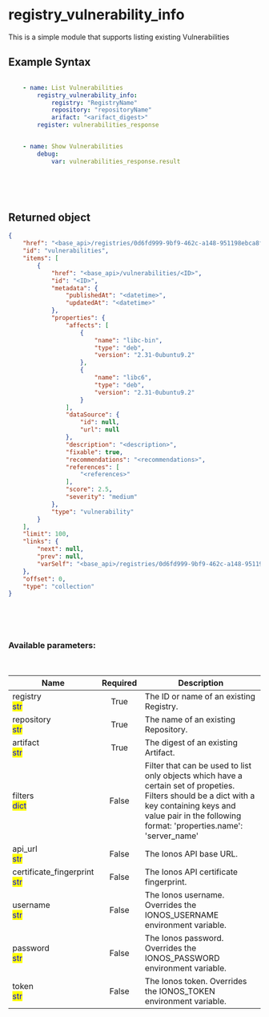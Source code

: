 # registry_vulnerability_info

This is a simple module that supports listing existing Vulnerabilities

## Example Syntax


```yaml

    - name: List Vulnerabilities
        registry_vulnerability_info:
            registry: "RegistryName"
            repository: "repositoryName"
            arifact: "<arifact_digest>"
        register: vulnerabilities_response


    - name: Show Vulnerabilities
        debug:
            var: vulnerabilities_response.result

```

&nbsp;

&nbsp;
## Returned object
```json
{
    "href": "<base_api>/registries/0d6fd999-9bf9-462c-a148-951198ebca8f/repositories/image-test/artifacts/<digest>",
    "id": "vulnerabilities",
    "items": [
        {
            "href": "<base_api>/vulnerabilities/<ID>",
            "id": "<ID>",
            "metadata": {
                "publishedAt": "<datetime>",
                "updatedAt": "<datetime>"
            },
            "properties": {
                "affects": [
                    {
                        "name": "libc-bin",
                        "type": "deb",
                        "version": "2.31-0ubuntu9.2"
                    },
                    {
                        "name": "libc6",
                        "type": "deb",
                        "version": "2.31-0ubuntu9.2"
                    }
                ],
                "dataSource": {
                    "id": null,
                    "url": null
                },
                "description": "<description>",
                "fixable": true,
                "recommendations": "<recommendations>",
                "references": [
                    "<references>"
                ],
                "score": 2.5,
                "severity": "medium"
            },
            "type": "vulnerability"
        }
    ],
    "limit": 100,
    "links": {
        "next": null,
        "prev": null,
        "varSelf": "<base_api>/registries/0d6fd999-9bf9-462c-a148-951198ebca8f/repositories/image-test/artifacts/<digest>?limit=100&offset=100&orderBy=-score"
    },
    "offset": 0,
    "type": "collection"
}

```

&nbsp;

&nbsp;
### Available parameters:
&nbsp;

<table data-full-width="true">
  <thead>
    <tr>
      <th width="22.8vw">Name</th>
      <th width="10.8vw" align="center">Required</th>
      <th>Description</th>
    </tr>
  </thead>
  <tbody>
  <tr>
  <td>registry<br/><mark style="color:blue;">str</mark></td>
  <td align="center">True</td>
  <td>The ID or name of an existing Registry.</td>
  </tr>
  <tr>
  <td>repository<br/><mark style="color:blue;">str</mark></td>
  <td align="center">True</td>
  <td>The name of an existing Repository.</td>
  </tr>
  <tr>
  <td>artifact<br/><mark style="color:blue;">str</mark></td>
  <td align="center">True</td>
  <td>The digest of an existing Artifact.</td>
  </tr>
  <tr>
  <td>filters<br/><mark style="color:blue;">dict</mark></td>
  <td align="center">False</td>
  <td>Filter that can be used to list only objects which have a certain set of propeties. Filters should be a dict with a key containing keys and value pair in the following format: 'properties.name': 'server_name'</td>
  </tr>
  <tr>
  <td>api_url<br/><mark style="color:blue;">str</mark></td>
  <td align="center">False</td>
  <td>The Ionos API base URL.</td>
  </tr>
  <tr>
  <td>certificate_fingerprint<br/><mark style="color:blue;">str</mark></td>
  <td align="center">False</td>
  <td>The Ionos API certificate fingerprint.</td>
  </tr>
  <tr>
  <td>username<br/><mark style="color:blue;">str</mark></td>
  <td align="center">False</td>
  <td>The Ionos username. Overrides the IONOS_USERNAME environment variable.</td>
  </tr>
  <tr>
  <td>password<br/><mark style="color:blue;">str</mark></td>
  <td align="center">False</td>
  <td>The Ionos password. Overrides the IONOS_PASSWORD environment variable.</td>
  </tr>
  <tr>
  <td>token<br/><mark style="color:blue;">str</mark></td>
  <td align="center">False</td>
  <td>The Ionos token. Overrides the IONOS_TOKEN environment variable.</td>
  </tr>
  </tbody>
</table>
